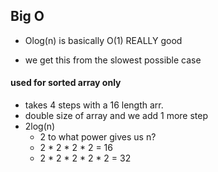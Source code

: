 ## Big O

- Olog(n) is basically O(1) REALLY good 

- we get this from the slowest possible case 

#### used for sorted array only

- takes 4 steps with a 16 length arr. 
- double size of array and we add 1 more step
- 2log(n) 
  - 2 to what power gives us n? 
  - 2 * 2 * 2 * 2 = 16 
  - 2 * 2 * 2 * 2 * 2 = 32
